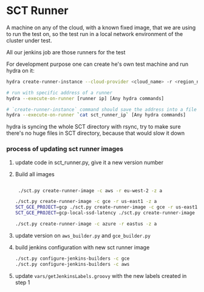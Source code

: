 # SCT Runner

A machine on any of the cloud, with a known fixed image,
that we are using to run the test on, so the test run in a local
network environment of the cluster under test.

All our jenkins job are those runners for the test

For development purpose one can create he's own test machine
and run hydra on it:

```bash
hydra create-runner-instance --cloud-provider <cloud_name> -r <region_name> -z <az> -t <test-id> -d <run_duration>

# run with specific address of a runner
hydra --execute-on-runner [runner ip] [Any hydra commands]

# `create-runner-instance` command should save the address into a file
hydra --execute-on-runner `cat sct_runner_ip` [Any hydra commands]
```

hydra is syncing the whole SCT directory with rsync,
try to make sure there's no huge files in SCT directory,
because that would slow it down


### process of updating sct runner images

1. update code in sct_runner.py, give it a new version number
2. Build all images
    ```bash

     ./sct.py create-runner-image -c aws -r eu-west-2 -z a

    ./sct.py create-runner-image -c gce -r us-east1 -z a
    SCT_GCE_PROJECT=gcp ./sct.py create-runner-image -c gce -r us-east1 -z a
    SCT_GCE_PROJECT=gcp-local-ssd-latency ./sct.py create-runner-image -c gce -r us-east1 -z a

    ./sct.py create-runner-image -c azure -r eastus -z a
    ```
3. update version on `aws_builder.py` and `gce_builder.py`
4. build jenkins configuration with new sct runner image
    ```bash
    ./sct.py configure-jenkins-builders -c gce
    ./sct.py configure-jenkins-builders -c aws
    ```

5. update `vars/getJenkinsLabels.groovy` with the new labels created in step 1
